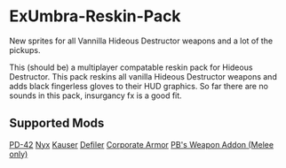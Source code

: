 # ExUmbra-Reskin-Pack
New sprites for all Vannilla Hideous Destructor weapons and a lot of the pickups.

This (should be) a multiplayer compatable reskin pack for Hideous Destructor.
This pack reskins all vanilla Hideous Destructor weapons and adds black fingerless gloves to their HUD graphics.
So far there are no sounds in this pack, insurgancy fx is a good fit.

## Supported Mods
[PD-42](https://gitlab.com/icarus-innovations/hdest-addons/pd-42)
[Nyx](https://gitlab.com/icarus-innovations/hdest-addons/nyx)
[Kauser](https://www.mediafire.com/file/3ui139l6nl1sqc6/.355_mauser.zip/file)
[Defiler](https://gitlab.com/accensi/hd-addons/defiler)
[Corporate Armor](https://codeberg.org/TwelveEyes/hd_uacarmour/)
[PB's Weapon Addon (Melee only)](https://github.com/Mohl97/PB-Weapon-Addon-Mohl-Edition)
